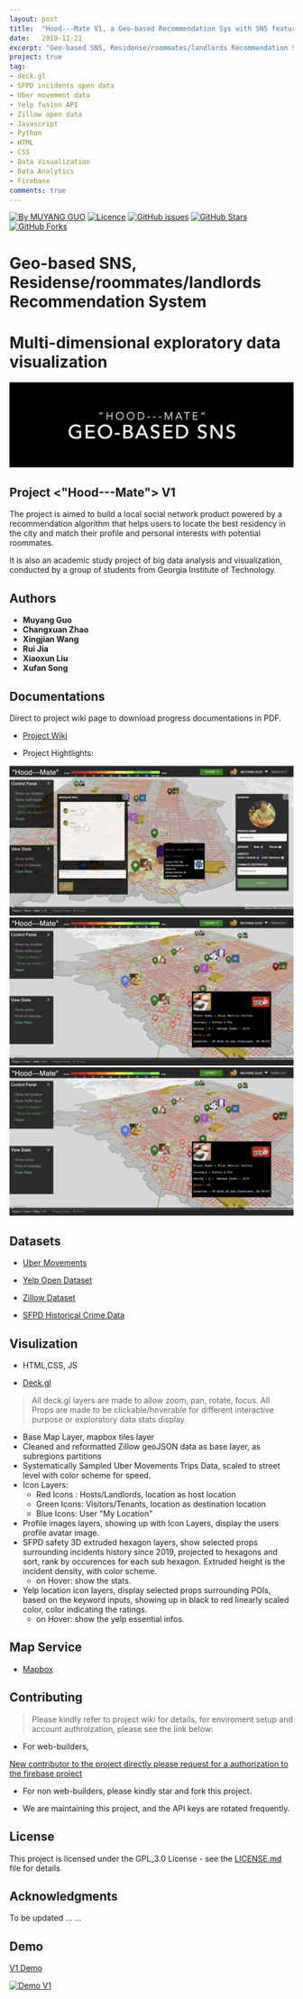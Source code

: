 ```yaml
---
layout: post
title:  "Hood---Mate V1, a Geo-based Recommendation Sys with SNS feature"
date:   2019-11-21
excerpt: "Geo-based SNS, Residense/roommates/landlords Recommendation System, Multi-dimensional exploratory data visualization"
project: true
tag:
- deck.gl
- SFPD incidents open data
- Uber movement data
- Yelp fusion API
- Zillow open data
- Javascript
- Python
- HTML
- CSS
- Data Visualization
- Data Analytics
- Firebase
comments: true
---
```


[![By MUYANG GUO](https://img.shields.io/badge/by-muyangguo-blue.svg)](https://github.com/MUYANGGUO) [![Licence](https://img.shields.io/badge/license-GPL--3.0-blue.svg)](https://github.com/MUYANGGUO/6242/blob/master/LICENSE) [![GitHub issues](https://img.shields.io/github/issues/MUYANGGUO/6242.svg)](https://github.com/MUYANGGUO/6242/issues/) [![GitHub Stars](https://img.shields.io/github/stars/MUYANGGUO/6242.svg?style=social&label=Star)](https://github.com/MUYANGGUO/6242)[![GitHub Forks](https://img.shields.io/github/forks/MUYANGGUO/6242.svg?style=social&label=Fork)](https://github.com/MUYANGGUO/6242)


# Geo-based SNS, Residense/roommates/landlords Recommendation System
# Multi-dimensional exploratory data visualization

 
![title_logo](https://raw.githubusercontent.com/MUYANGGUO/6242/master/readme_images/title_log.png)


## Project <"Hood---Mate"> V1

The project is aimed to build a local social network product powered by a recommendation algorithm that helps users to locate the best residency in the city and match their profile and personal interests with potential roommates.

It is also an academic study project of big data analysis and visualization, conducted by a group of students from Georgia Institute of Technology.  

## Authors

* **Muyang Guo**
* **Changxuan Zhao**
* **Xingjian Wang**
* **Rui Jia**
* **Xiaoxun Liu**
* **Xufan Song**

## Documentations

Direct to project wiki page to download progress documentations in PDF. 

- [Project Wiki](https://github.com/MUYANGGUO/6242/wiki)
 
- Project Hightlights:
 
 ![image1](https://raw.githubusercontent.com/MUYANGGUO/6242/master/readme_images/image1.png)
 ![image2](https://raw.githubusercontent.com/MUYANGGUO/6242/master/readme_images/image2.png)
 ![image3](https://raw.githubusercontent.com/MUYANGGUO/6242/master/readme_images/image2.png)

## Datasets

- [Uber Movements](https://movement.uber.com/cities?lang=en-US)

- [Yelp Open Dataset](https://www.yelp.com/dataset)

- [Zillow Dataset](https://www.zillow.com/howto/api/APIOverview.htm)

- [SFPD Historical Crime Data](https://data.sfgov.org/Public-Safety/Police-Department-Incident-Reports-2018-to-Present/wg3w-h783)

## Visulization

- HTML,CSS, JS

- [Deck.gl](https://deck.gl/#/)

> All deck.gl layers are made to allow zoom, pan, rotate, focus. 
> All Props are made to be clickable/hoverable for different interactive purpose or exploratory data stats display.
 
  - Base Map Layer, mapbox tiles layer
  - Cleaned and reformatted Zillow geoJSON data as base layer, as subregions partitions
  - Systematically Sampled Uber Movements Trips Data, scaled to street level with color scheme for speed.
  - Icon Layers:
    - Red Icons : Hosts/Landlords, location as host location
    - Green Icons: Visitors/Tenants, location as destination location
    - Blue Icons: User "My Location"
  - Profile images layers, showing up with Icon Layers, display the users profile avatar image.
  - SFPD safety 3D extruded hexagon layers, show selected props surrounding incidents history since 2019, projected to hexagons and sort, rank by occurences for each sub hexagon. Extruded height is the incident density, with color scheme. 
    - on Hover: show the stats.
  - Yelp location icon layers, display selected props surrounding POIs, based on the keyword inputs, showing up in black to red linearly scaled color, color indicating the ratings. 
    - on Hover: show the yelp essential infos.

## Map Service

- [Mapbox](http://mapbox.com/)

## Contributing

> Please kindly refer to project wiki for details, for enviroment setup and account authroization, please see the link below:

- For web-builders,

[New contributor to the project directly please request for a authorization to the firebase project](https://github.com/MUYANGGUO/6242/wiki/Web-APP-Development-Environment-Setup-Guide)

- For non web-builders, please kindly star and fork this project.

- We are maintaining this project, and the API keys are rotated frequently.

## License

This project is licensed under the GPL_3.0 License - see the [LICENSE.md](/LICENSE) file for details

## Acknowledgments

To be updated ... ...

## Demo
[V1 Demo](https://www.youtube.com/watch?v=lmKRxIYy7Eo)

<a href="http://www.youtube.com/watch?feature=player_embedded&v=lmKRxIYy7Eo
" target="_blank"><img src="http://img.youtube.com/vi/lmKRxIYy7Eo/0.jpg" 
alt="Demo V1"/></a>
